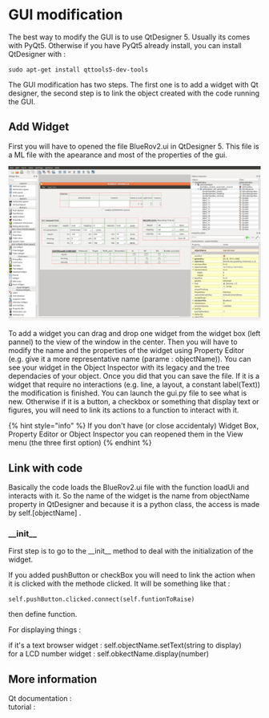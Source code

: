 # GUI modification

The best way to modify the GUI is to use QtDesigner 5. Usually its comes with PyQt5. Otherwise if you have PyQt5 already install, you can install QtDesigner with :

```text
sudo apt-get install qttools5-dev-tools
```

The GUI modification has two steps. The first one is to add a widget with Qt designer, the second step is to link the object created with the code running the GUI.

## Add Widget

First you will have to opened the file BlueRov2.ui in QtDesigner 5. This file is a ML file with the apearance and most of the properties of the gui.

![Qt Designer interface with BlueRov2 GUI](../../.gitbook/assets/qtdesigner.png)

To add a widget you can drag and drop one widget from the widget box \(left pannel\) to the view of the window in the center. Then you will have to modify the name and the properties of the widget using Property Editor \(e.g.  give it a more representative name \(parame : objectName\)\). You can see your widget in the Object Inspector with its legacy and the tree dependacies of your object. Once you did that you can save the file. If it is a widget that require no interactions \(e.g. line, a layout, a constant label\(Text\)\) the modification is finished. You can launch the gui.py file to see what is new. Otherwise if it is a button, a checkbox or something that display text or figures, you will need to link its actions to a function to interact with it.  

{% hint style="info" %}
If you don't have \(or close accidentaly\) Widget Box, Property Editor or Object Inspector you can reopened them in the View menu \(the three first option\) 
{% endhint %}

## Link with code

Basically the code loads the BlueRov2.ui file with the function loadUi and interacts with it. So the name of the widget is the name from objectName property in QtDesigner and because it is a python class, the access is made by self.\[objectName\] .

### \_\_init\_\_

First step is to go to the \_\_init\_\_ method to deal with the initialization of the widget.

If you added pushButton or checkBox you will need to link the action when it is clicked with the methode clicked. It will be something like that : 

```text
self.pushButton.clicked.connect(self.funtionToRaise)
```

then define function.

For displaying things : 

if it's a text browser widget :  self.objectName.setText\(string to display\)  
for a LCD number widget : self.obkectName.display\(number\) 

## More information

Qt documentation :   
tutorial : 

